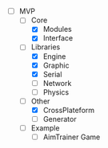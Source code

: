 #

- [ ] MVP
  - [ ] Core
    - [x] Modules
    - [x] Interface
  - [ ] Libraries
    - [x] Engine
    - [x] Graphic
    - [x] Serial
    - [ ] Network
    - [ ] Physics
  - [ ] Other
    - [x] CrossPlateform
    - [ ] Generator
  - [ ] Example
    - [ ] AimTrainer Game